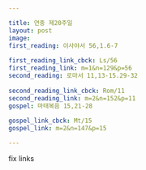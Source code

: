 ```yaml
---

title: 연중 제20주일
layout: post 
image: 
first_reading: 이사야서 56,1.6-7
 
first_reading_link_cbck: Ls/56
first_reading_link: m=1&n=129&p=56
second_reading: 로마서 11,13-15.29-32
 
second_reading_link_cbck: Rom/11
second_reading_link: m=2&n=152&p=11
gospel: 마태복음 15,21-28
 
gospel_link_cbck: Mt/15
gospel_link: m=2&n=147&p=15

---
```


fix links
